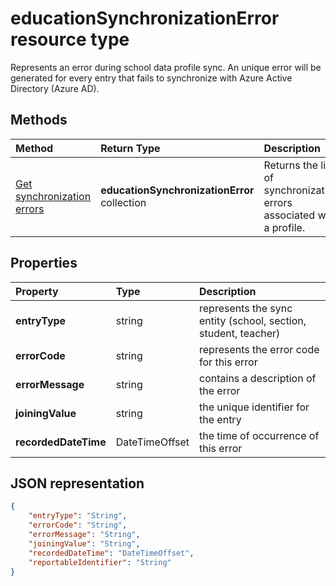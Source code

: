 # educationSynchronizationError resource type

Represents an error during school data profile sync. An unique error will be generated for every entry that fails to synchronize with Azure Active Directory (Azure AD).

## Methods

| Method | Return Type | Description |
|:-|:-|:-|
| [Get synchronization errors](../api/educationsynchronizationerrors_get.md) | **educationSynchronizationError** collection| Returns the list of synchronization errors associated with a profile. |

## Properties

| Property | Type | Description |
|:-|:-|:-|
| **entryType** | string |  represents the sync entity (school, section, student, teacher)         |
| **errorCode** | string |  represents the error code for this error         |
| **errorMessage** | string |  contains a description of the error         |
| **joiningValue** | string |  the unique identifier for the entry         |
| **recordedDateTime** | DateTimeOffset |  the time of occurrence of this error         |

## JSON representation
<!-- {
  "blockType": "resource",
  "optionalProperties": [

  ],
  "@odata.type": "#microsoft.graph.educationSynchronizationError"
}-->

```json
{
    "entryType": "String",
    "errorCode": "String",
    "errorMessage": "String",
    "joiningValue": "String",
    "recordedDateTime": "DateTimeOffset",
    "reportableIdentifier": "String"
}
```
